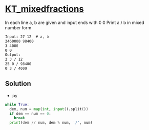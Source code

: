 # [KT_mixedfractions](https://open.kattis.com/problems/mixedfractions)

In each line a, b are given and input ends with 0 0
Print a / b in mixed number form

```txt
Input: 27 12  # a, b
2460000 98400
3 4000
0 0
Output:
2 3 / 12
25 0 / 98400
0 3 / 4000
```

## Solution

* py

```py
while True:
  dem, num = map(int, input().split())
  if dem == num == 0:
    break
  print(dem // num, dem % num, '/', num)
```
